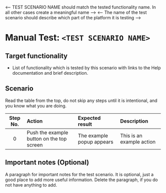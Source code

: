 <-- TEST SCENARIO NAME should match the tested functionality name. In all other cases create a meaningful name -->
<-- The name of the test scenario should describe which part of the platform it is testing -->

# Manual Test: `<TEST SCENARIO NAME>`

## Target functionality

- List of functionality which is tested by this scenario with links to the Help documentation and brief description.

## Scenario

Read the table from the top, do not skip any steps until it is intentional, and you know what you are doing.

| Step No. | Action                                    | Expected result           | Description               |
|:--------:|:------------------------------------------|:--------------------------|:--------------------------|
|    0     | Push the example button on the top screen | The example popup appears | This is an example action |

## Important notes (Optional)

A paragraph for important notes for the test scenario. It is optional, just a good place to add more
useful information. Delete the paragraph, if you do not have anything to add.
